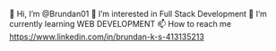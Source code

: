 👋 Hi, I’m @Brundan01
👀 I’m interested in Full Stack Development
🌱 I’m currently learning WEB DEVELOPMENT
📫 How to reach me https://www.linkedin.com/in/brundan-k-s-413135213
